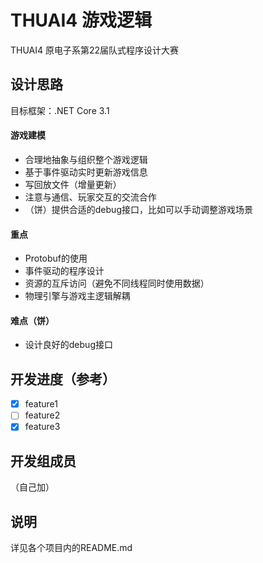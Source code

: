 # THUAI4 游戏逻辑
THUAI4 原电子系第22届队式程序设计大赛

## 设计思路
目标框架：.NET Core 3.1

#### 游戏建模

- 合理地抽象与组织整个游戏逻辑
- 基于事件驱动实时更新游戏信息
- 写回放文件（增量更新）
- 注意与通信、玩家交互的交流合作
- （饼）提供合适的debug接口，比如可以手动调整游戏场景

#### 重点

- Protobuf的使用
- 事件驱动的程序设计
- 资源的互斥访问（避免不同线程同时使用数据）
- 物理引擎与游戏主逻辑解耦

#### 难点（饼）

- 设计良好的debug接口

## 开发进度（参考）

- [x] feature1
- [ ] feature2
- [x] feature3

## 开发组成员
（自己加）

## 说明

详见各个项目内的README.md